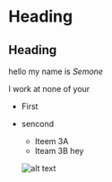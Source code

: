 # Heading 

## Heading 

hello my name is *Semone* 

I work at none of your 

- First 
- sencond 
  - Iteem 3A 
  - Iteam 3B 
  hey 
  
  ![alt text ](https://www.google.com/url?sa=i&url=https%3A%2F%2Fadmiralmarkets.com%2Fanalytics%2Ftraders-blog%2Ftop-trading-ideas&psig=AOvVaw3A1f0hoI6FFX90r_AK7Pzx&ust=1606668665006000&source=images&cd=vfe&ved=0CAIQjRxqFwoTCKCQ2umBpu0CFQAAAAAdAAAAABAP)